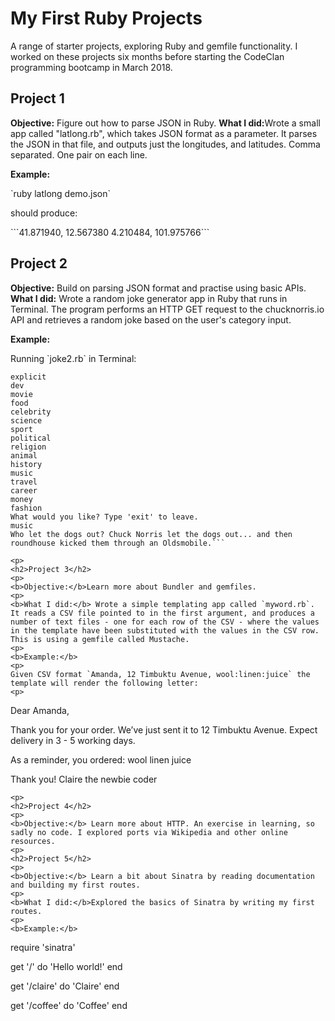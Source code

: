 <h1>My First Ruby Projects </h1>
<p></p>
A range of starter projects, exploring Ruby and gemfile functionality. I worked on these projects six months before starting the CodeClan programming bootcamp in March 2018.

<h2>Project 1 </h2>
<p></p>
<b>Objective:</b> Figure out how to parse JSON in Ruby.
<b>What I did:</b>Wrote a small app called "latlong.rb", which takes JSON format as a parameter. It parses the JSON in that file, and outputs just the longitudes, and latitudes.  Comma separated.  One pair on each line.
<p>
<b>Example:</b>
<p>
`ruby latlong demo.json`
<p>
should produce:
<p>
```41.871940, 12.567380
4.210484, 101.975766```
<p>
<h2>Project 2</h2>
<p></p>
<b>Objective:</b> Build on parsing JSON format and practise using basic APIs.
<b>What I did:</b> Wrote a random joke generator app in Ruby that runs in Terminal. The program performs an HTTP GET request to the chucknorris.io API and retrieves a random joke based on the user's category input.
<p>
<b>Example:</b>
<p>
Running `joke2.rb` in Terminal:

``` Choose a category and I will call an API to tell you a Chuck Norris joke...
explicit
dev
movie
food
celebrity
science
sport
political
religion
animal
history
music
travel
career
money
fashion
What would you like? Type 'exit' to leave.
music
Who let the dogs out? Chuck Norris let the dogs out... and then roundhouse kicked them through an Oldsmobile.```

<p>
<h2>Project 3</h2>
<p>
<b>Objective:</b>Learn more about Bundler and gemfiles.
<p>
<b>What I did:</b> Wrote a simple templating app called `myword.rb`. It reads a CSV file pointed to in the first argument, and produces a number of text files - one for each row of the CSV - where the values in the template have been substituted with the values in the CSV row. This is using a gemfile called Mustache.  
<p>
<b>Example:</b>
<p>
Given CSV format `Amanda, 12 Timbuktu Avenue, wool:linen:juice` the template will render the following letter:
<p>

```
Dear Amanda,

Thank you for your order.  We’ve just sent it to 12 Timbuktu Avenue.  Expect delivery in 3 - 5 working days.

As a reminder, you ordered:
wool
linen
juice

Thank you!
Claire the newbie coder
```
<p>
<h2>Project 4</h2>
<p>
<b>Objective:</b> Learn more about HTTP. An exercise in learning, so sadly no code. I explored ports via Wikipedia and other online resources.
<p>
<h2>Project 5</h2>
<p>
<b>Objective:</b> Learn a bit about Sinatra by reading documentation and building my first routes.
<p>
<b>What I did:</b>Explored the basics of Sinatra by writing my first routes.
<p>
<b>Example:</b>
```
require 'sinatra'

get '/' do
  'Hello world!'
end

get '/claire' do
  'Claire'
end

get '/coffee' do
  'Coffee'
end
```
